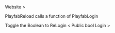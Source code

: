 Website > 

PlayfabReload calls a function of PlayfabLogin

Toggle the Boolean to ReLogin < Public bool Login >
